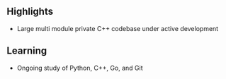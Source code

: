 ## Highlights

* Large multi module private C++ codebase under active development


## Learning

* Ongoing study of Python, C++, Go, and Git







